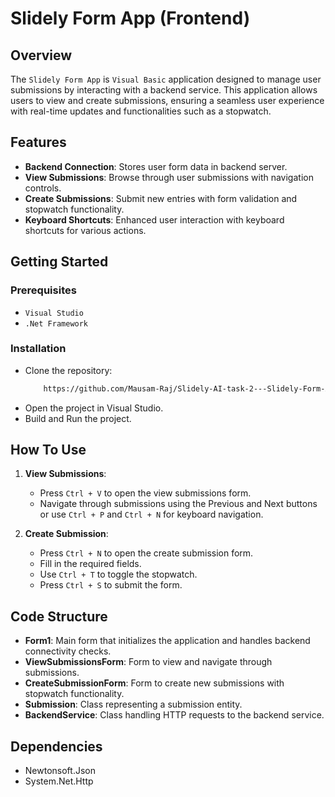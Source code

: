 # Slidely Form App (Frontend)

## Overview
The `Slidely Form App` is `Visual Basic` application designed to manage user submissions by interacting with a backend service. This application allows users to view and create submissions, ensuring a seamless user experience with real-time updates and functionalities such as a stopwatch.

## Features
- **Backend Connection**: Stores user form data in backend server.
- **View Submissions**: Browse through user submissions with navigation controls.
- **Create Submissions**: Submit new entries with form validation and stopwatch functionality.
- **Keyboard Shortcuts**: Enhanced user interaction with keyboard shortcuts for various actions.

## Getting Started

### Prerequisites
- `Visual Studio`
- `.Net Framework`

### Installation
- Clone the repository: 
    ``` sh
        https://github.com/Mausam-Raj/Slidely-AI-task-2---Slidely-Form-App-Frontend.git
    ```
- Open the project in Visual Studio.
- Build and Run the project.

## How To Use
1. **View Submissions**:
    - Press `Ctrl + V` to open the view submissions form.
    - Navigate through submissions using the Previous and Next buttons or use `Ctrl + P` and `Ctrl + N` for keyboard navigation.

2. **Create Submission**:
    - Press `Ctrl + N` to open the create submission form.
    - Fill in the required fields.
    - Use `Ctrl + T` to toggle the stopwatch.
    - Press `Ctrl + S` to submit the form.

## Code Structure
- **Form1**: 
    Main form that initializes the application and handles backend connectivity checks.
- **ViewSubmissionsForm**: 
    Form to view and navigate through submissions.
- **CreateSubmissionForm**: 
    Form to create new submissions with stopwatch functionality.
- **Submission**: 
    Class representing a submission entity.
- **BackendService**: 
    Class handling HTTP requests to the backend service.

## Dependencies
- Newtonsoft.Json
- System.Net.Http
